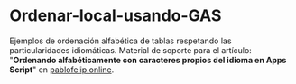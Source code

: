 # Ordenar-local-usando-GAS

Ejemplos de ordenación alfabética de tablas respetando las particularidades idiomáticas. Material de soporte para el artículo: "**Ordenando alfabéticamente con caracteres propios del idioma en Apps Script**" en [pablofelip.online](https://pablofelip.online/ordenando-alfabeticamente-con-caracteres-propios-del-idioma-en-apps-script/).
